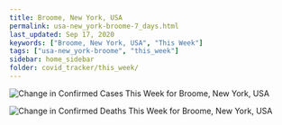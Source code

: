 ```yaml
---
title: Broome, New York, USA
permalink: usa-new_york-broome-7_days.html
last_updated: Sep 17, 2020
keywords: ["Broome, New York, USA", "This Week"]
tags: ["usa-new_york-broome", "this_week"]
sidebar: home_sidebar
folder: covid_tracker/this_week/
---
```


![Change in Confirmed Cases This Week for Broome, New York, USA](images/graphs/usa-new_york-broome-delta_confirmed-7_days_graph.png)

![Change in Confirmed Deaths This Week for Broome, New York, USA](images/graphs/usa-new_york-broome-delta_deaths-7_days_graph.png)
